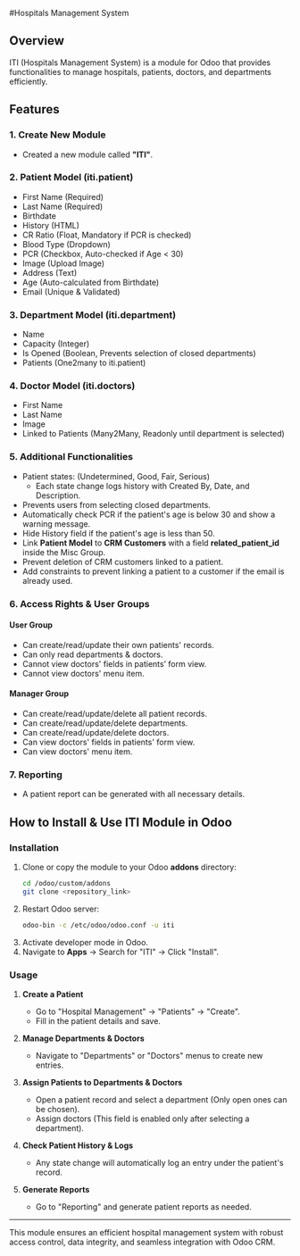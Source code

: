 #Hospitals Management System

## Overview
ITI (Hospitals Management System) is a module for Odoo that provides functionalities to manage hospitals, patients, doctors, and departments efficiently.

## Features
### 1. Create New Module
- Created a new module called **"ITI"**.

### 2. Patient Model (**iti.patient**)
- First Name (Required)
- Last Name (Required)
- Birthdate
- History (HTML)
- CR Ratio (Float, Mandatory if PCR is checked)
- Blood Type (Dropdown)
- PCR (Checkbox, Auto-checked if Age < 30)
- Image (Upload Image)
- Address (Text)
- Age (Auto-calculated from Birthdate)
- Email (Unique & Validated)

### 3. Department Model (**iti.department**)
- Name
- Capacity (Integer)
- Is Opened (Boolean, Prevents selection of closed departments)
- Patients (One2many to iti.patient)

### 4. Doctor Model (**iti.doctors**)
- First Name
- Last Name
- Image
- Linked to Patients (Many2Many, Readonly until department is selected)

### 5. Additional Functionalities
- Patient states: (Undetermined, Good, Fair, Serious)
  - Each state change logs history with Created By, Date, and Description.
- Prevents users from selecting closed departments.
- Automatically check PCR if the patient's age is below 30 and show a warning message.
- Hide History field if the patient's age is less than 50.
- Link **Patient Model** to **CRM Customers** with a field **related_patient_id** inside the Misc Group.
- Prevent deletion of CRM customers linked to a patient.
- Add constraints to prevent linking a patient to a customer if the email is already used.

### 6. Access Rights & User Groups
#### **User Group**
- Can create/read/update their own patients' records.
- Can only read departments & doctors.
- Cannot view doctors' fields in patients’ form view.
- Cannot view doctors' menu item.

#### **Manager Group**
- Can create/read/update/delete all patient records.
- Can create/read/update/delete departments.
- Can create/read/update/delete doctors.
- Can view doctors' fields in patients' form view.
- Can view doctors' menu item.

### 7. Reporting
- A patient report can be generated with all necessary details.

## How to Install & Use ITI Module in Odoo

### **Installation**
1. Clone or copy the module to your Odoo **addons** directory:
   ```bash
   cd /odoo/custom/addons
   git clone <repository_link>
   ```
2. Restart Odoo server:
   ```bash
   odoo-bin -c /etc/odoo/odoo.conf -u iti
   ```
3. Activate developer mode in Odoo.
4. Navigate to **Apps** → Search for "ITI" → Click "Install".

### **Usage**
1. **Create a Patient**
   - Go to "Hospital Management" → "Patients" → "Create".
   - Fill in the patient details and save.

2. **Manage Departments & Doctors**
   - Navigate to "Departments" or "Doctors" menus to create new entries.

3. **Assign Patients to Departments & Doctors**
   - Open a patient record and select a department (Only open ones can be chosen).
   - Assign doctors (This field is enabled only after selecting a department).

4. **Check Patient History & Logs**
   - Any state change will automatically log an entry under the patient's record.

5. **Generate Reports**
   - Go to "Reporting" and generate patient reports as needed.

---
This module ensures an efficient hospital management system with robust access control, data integrity, and seamless integration with Odoo CRM.

